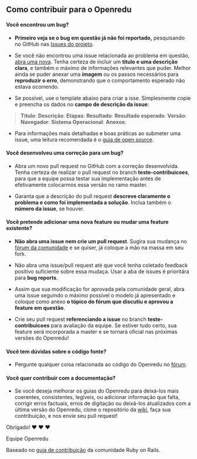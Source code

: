 ## Como contribuir para o Openredu

#### **Você encontrou um bug?**

* **Primeiro veja se o bug em questão já não foi reportado,** pesquisando no GitHub nas [Issues do projeto](https://github.com/Openredu/Openredu/issues).

* Se você não encontrou uma issue relacionada ao problema em questão, [abra uma nova](https://github.com/Openredu/Openredu/issues/new). Tenha certeza de incluir um **titulo e uma descrição clara**, e também o máximo de informações relevantes que puder. Melhor ainda se puder anexar uma **imagem** ou os passos necessários para **reproduzir o erro**, demonstrando que o comportamento esperado não estava ocorrendo.

* Se possível, use o template abaixo para criar a isse. Simplesmente copie e preencha os dados no **campo de descrição da issue**:

> **Título**:
	**Descrição**: 
	**Etapas**:
	**Resultado**:
	**Resultado esperado**:
	**Versão**: 
	**Navegador**:
	**Sistema Operacional**:
	**Anexos**:

* Para informações mais detalhadas e boas práticas ao submeter uma issue, uma leitura recomendada é o [guia de open source](https://opensource.guide/how-to-contribute/).

#### **Você desenvolveu uma correção para um bug?**

* Abra um novo pull request no GitHub com a correção desenvolvida. Tenha certeza de realizar o pull request no branch **teste-contribuicoes**, para que a equipe possa testar sua implementação antes de efetivamente colocarmos essa versão no ramo master.

* Garanta que a descrição do pull request **descreve claramente o problema e como foi implementada a solução**. Inclua também o **número da issue**, se houver.

#### **Você pretende adicionar uma nova feature ou mudar uma feature existente?**

* **Não abra uma issue nem crie um pull request**. Sugira sua mudança no [fórum da comunidade](http://forum.openredu.org/) e se quiser, já coloque a mão na massa em seu fork. 

* Não abra uma issue/pull request até que você tenha coletado feedback positivo suficiente sobre essa mudaça. Usar a aba de issues é prioritára para **bug reports**. 

* Assim que sua modificação for aprovada pela comunidade geral, abra uma issue seguindo o máximo possível o modelo já apresentado e coloque como anexo **o tópico do fórum que discutiu e aprovou a feature em questão**.

* Crie seu pull request **referenciando a issue** no branch **teste-contribuicoes** para avaliação da equipe. Se estiver tudo certo, sua feature será incorporada a master e se tornará oficial nas próximas versões do Openredu!

#### **Vocẽ tem dúvidas sobre o código fonte?**

* Pergunte qualquer coisa relacionada ao código do Openredu no [fórum](http://forum.openredu.org/).

#### **Você quer contribuir com a documentação?**

* Se você deseja melhorar os guias do Openredu para deixá-los mais coerentes, consistentes, legíveis, ou adicionar informação que falta, corrigir erros factuais, erros de digitação ou deixá-los atualizados com a última versão do Openredu, clone o repositório da [wiki](https://github.com/Openredu/Openredu/wiki), faça sua contribuição, e nos envie seu pull request!

Obrigado! :heart: :heart: :heart:

Equipe Openredu

Baseado no [guia de contribuição](https://github.com/rails/rails/blob/master/CONTRIBUTING.md) da comunidade Ruby on Rails.
